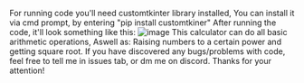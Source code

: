 For running code you'll need customtkinter library installed, You can install it via cmd prompt, by entering "pip install customtkiner"
After running the code, it'll look something like this:
![image](https://user-images.githubusercontent.com/115483909/208475110-179ccf4e-eff5-4b9a-a720-87db1a254e42.png)
This calculator can do all basic arithmetic operations, Aswell as: Raising numbers to a certain power and getting square root.
If you have discovered any bugs/problems with code, feel free to tell me in issues tab, or dm me on discord.
Thanks for your attention!
